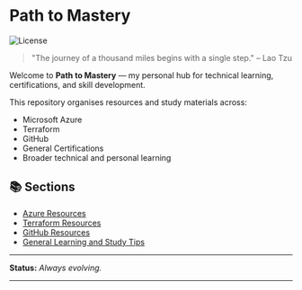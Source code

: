 # Path to Mastery

![License](https://img.shields.io/badge/license-MIT-green.svg)

> "The journey of a thousand miles begins with a single step." – Lao Tzu

Welcome to **Path to Mastery** — my personal hub for technical learning, certifications, and skill development.

This repository organises resources and study materials across:
- Microsoft Azure
- Terraform
- GitHub
- General Certifications
- Broader technical and personal learning

## 📚 Sections

- [Azure Resources](./azure/)
- [Terraform Resources](./terraform/)
- [GitHub Resources](./github/)
- [General Learning and Study Tips](./general-learning/)

---

**Status:** _Always evolving._

---
